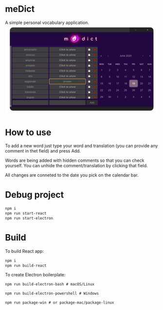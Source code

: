 # meDict
A simple personal vocabulary application.
![](Screenshot.png?raw=true "Screenshot")

# How to use
To add a new word just type your word and translation (you can provide any comment in thet field) and press Add.

Words are being added with hidden comments so that you can check yourself. You can unhide the comment/translation by clicking that field.

All changes are conneted to the date you pick on the calendar bar.

# Debug project
```shell
npm i
npm run start-react
npm run start-electron
```

# Build
To build React app:
```shell
npm i
npm run build-react
```
To create Electron boilerplate:
```shell
npm run build-electron-bash # macOS/Linux
```
```shell
npm run build-electron-powershell # Windows
```
```shell
npm run package-win # or package-mac/package-linux
```